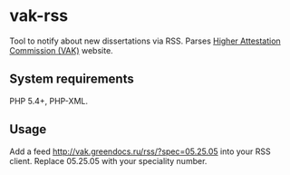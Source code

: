 # vak-rss
Tool to notify about new dissertations via RSS. Parses [Higher Attestation Commission (VAK)](http://vak.ed.gov.ru/) website.
## System requirements
PHP 5.4+, PHP-XML.
## Usage
Add a feed http://vak.greendocs.ru/rss/?spec=05.25.05 into your RSS client. Replace 05.25.05 with your speciality number.
